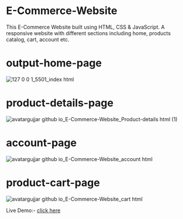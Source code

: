 # E-Commerce-Website

This E-Commerce Website built using HTML, CSS & JavaScript.
A responsive website with different sections including home, products catalog, cart, account etc.

# output-home-page

![127 0 0 1_5501_index html](https://github.com/AvatarGujjar/E-Commerce-Website/assets/118656867/c61d6a3c-9bf6-48ce-bcf5-797fb3ce29a3)

# product-details-page
![avatargujjar github io_E-Commerce-Website_Product-details html (1)](https://github.com/AvatarGujjar/E-Commerce-Website/assets/118656867/a8dc71cd-46b5-43a3-bab9-0354ed4d318e)

# account-page
![avatargujjar github io_E-Commerce-Website_account html](https://github.com/AvatarGujjar/E-Commerce-Website/assets/118656867/a762d51b-860b-4c7e-b167-d1acb2b89a45)

# product-cart-page
![avatargujjar github io_E-Commerce-Website_cart html](https://github.com/AvatarGujjar/E-Commerce-Website/assets/118656867/f2f81c4a-b3ee-4898-ac35-41cb19225491)


Live Demo:-
[click here](https://avatargujjar.github.io/E-Commerce-Website/)
